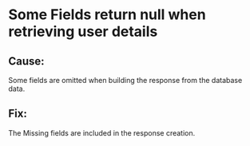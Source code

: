 # Some Fields return null when retrieving user details

## Cause:

Some fields are omitted when building the response from the database data.

## Fix:

The Missing fields are included in the response creation.
